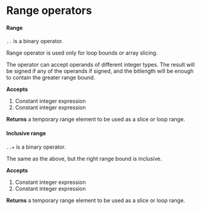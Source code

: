 # Range operators

#### Range

`..` is a binary operator.

Range operator is used only for loop bounds or array slicing.

The operator can accept operands of different integer types. The result will
be signed if any of the operands if signed, and the bitlength will be enough
to contain the greater range bound.

**Accepts**
1. Constant integer expression
2. Constant integer expression

**Returns** a temporary range element to be used as a slice or loop range.

#### Inclusive range

`..=` is a binary operator.

The same as the above, but the right range bound is inclusive.

**Accepts**
1. Constant integer expression
2. Constant integer expression

**Returns** a temporary range element to be used as a slice or loop range.
